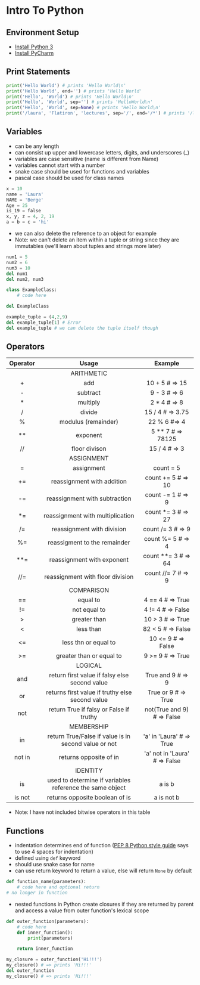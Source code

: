 # Intro To Python

## Environment Setup

- [Install Python 3](https://www.python.org/downloads/)
- [Install PyCharm](https://www.jetbrains.com/pycharm/download/#section=mac)

## Print Statements
```python
print('Hello World') # prints 'Hello World\n'
print('Hello World', end='') # prints 'Hello World'
print('Hello', 'World') # prints 'Hello World\n'
print('Hello', 'World', sep='') # prints 'HelloWorld\n'
print('Hello', 'World', sep=None) # prints 'Hello World\n'
print('/laura', 'Flatiron', 'lectures', sep='/', end='/*') # prints '/laura/Flatiron/lectures/*'
```

## Variables
- can be any length
- can consist up upper and lowercase letters, digits, and underscores (_)
- variables are case sensitive (name is different from Name)
- variables cannot start with a number
- snake case should be used for functions and variables
- pascal case should be used for class names

```python
x = 10
name = 'Laura'
NAME = 'Berge'
Age = 25
is_19 = false
x, y, z = 4, 2, 19
a = b = c = 'hi'
```

- we can also delete the reference to an object for example
- Note: we can't delete an item within a tuple or string since they are immutables (we'll learn about tuples and strings more later)

```python
num1 = 5
num2 = 6
num3 = 10
del num1
del num2, num3

class ExampleClass:
    # code here

del ExampleClass

example_tuple = (4,2,9)
del example_tuple[1] # Error
del example_tuple # we can delete the tuple itself though
```

## Operators
| Operator | Usage | Example |
| :---: | :---: | :---: |
|  | ARITHMETIC |  |
| + | add | 10 + 5 # => 15 |
| - | subtract | 9 - 3 # => 6 |
| * | multiply | 2 * 4 # => 8 |
| / | divide | 15 / 4 # => 3.75 |
| % | modulus (remainder) | 22 % 6 #=> 4 |
| ** | exponent | 5 ** 7 # => 78125 |
| // | floor divison | 15 / 4 # => 3 |
| | ASSIGNMENT | |
| = | assignment | count = 5 |
| += | reassignment with addition | count += 5 # => 10 |
| -= | reassignment with subtraction | count -= 1 # => 9 |
| *= | reassignment with multiplication | count *= 3 # => 27 |
| /= | reassignment with division | count /= 3 # => 9 |
| %= | reassigment to the remainder | count %= 5 # => 4 |
| **= | reassignment with exponent | count **= 3 # => 64 |
| //= | reassignment with floor division | count //= 7 # => 9 |
|  | COMPARISON |  |
| == | equal to | 4 == 4 # => True |
| != | not equal to | 4 != 4 # => False |
| > | greater than | 10 > 3 # => True |
| < | less than | 82 < 5 # => False |
| <= | less thn or equal to | 10 <= 9 # => False |
| >= | greater than or equal to | 9 >= 9 # => True |
|  | LOGICAL |  |
| and | return first value if falsy else second value | True and 9 # => 9 |
| or | returns first value if truthy else second value | True or 9 # => True |
| not | return True if falsy or False if truthy | not(True and 9) # => False |
|  | MEMBERSHIP |  |
| in | return True/False if value is in second value or not | 'a' in 'Laura' # => True |
| not in | returns opposite of in | 'a' not in 'Laura' # => False |
|  | IDENTITY |  |
| is | used to determine if variables reference the same object | a is b |
| is not | returns opposite boolean of is | a is not b |

- Note: I have not included bitwise operators in this table

## Functions
- indentation determines end of function ([PEP 8 Python style guide](https://www.python.org/dev/peps/pep-0008/#indentation) says to use 4 spaces for indentation)
- defined using `def` keyword
- should use snake case for name
- can use return keyword to return a value, else will return `None` by default

```python
def function_name(parameters):
    # code here and optional return
# no longer in function
```

- nested functions in Python create closures if they are returned by parent and access a value from outer function's lexical scope

```python
def outer_function(parameters):
    # code here
    def inner_function():
        print(parameters)

    return inner_function

my_closure = outer_function('Hi!!!')
my_closure() # => prints 'Hi!!!'
del outer_function
my_closure() # => prints 'Hi!!!'
```